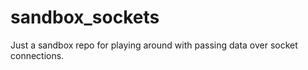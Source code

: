 # sandbox_sockets
Just a sandbox repo for playing around with passing data over socket connections.
